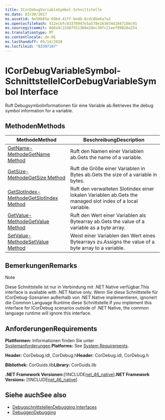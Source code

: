 ```yaml
---
title: ICorDebugVariableSymbol-Schnittstelle
ms.date: 03/30/2017
ms.assetid: 0e58b85e-69bd-41ff-bedb-8cdc8be6a7a2
ms.openlocfilehash: 412ecbfc03378947e5a578e163034d104718bc91
ms.sourcegitcommit: 046a9c22487551360e20ec39fc21eef99820a254
ms.translationtype: MT
ms.contentlocale: de-DE
ms.lasthandoff: 05/14/2020
ms.locfileid: "83397107"
---
```

# <a name="icordebugvariablesymbol-interface"></a><span data-ttu-id="0c55f-102">ICorDebugVariableSymbol-Schnittstelle</span><span class="sxs-lookup"><span data-stu-id="0c55f-102">ICorDebugVariableSymbol Interface</span></span>
<span data-ttu-id="0c55f-103">Ruft Debugsymbolinformationen für eine Variable ab.</span><span class="sxs-lookup"><span data-stu-id="0c55f-103">Retrieves the debug symbol information for a variable.</span></span>  
  
## <a name="methods"></a><span data-ttu-id="0c55f-104">Methoden</span><span class="sxs-lookup"><span data-stu-id="0c55f-104">Methods</span></span>  
  
|<span data-ttu-id="0c55f-105">Methode</span><span class="sxs-lookup"><span data-stu-id="0c55f-105">Method</span></span>|<span data-ttu-id="0c55f-106">Beschreibung</span><span class="sxs-lookup"><span data-stu-id="0c55f-106">Description</span></span>|  
|------------|-----------------|  
|[<span data-ttu-id="0c55f-107">GetName-Methode</span><span class="sxs-lookup"><span data-stu-id="0c55f-107">GetName Method</span></span>](icordebugvariablesymbol-getname-method.md)|<span data-ttu-id="0c55f-108">Ruft den Namen einer Variablen ab.</span><span class="sxs-lookup"><span data-stu-id="0c55f-108">Gets the name of a variable.</span></span>|  
|[<span data-ttu-id="0c55f-109">GetSize-Methode</span><span class="sxs-lookup"><span data-stu-id="0c55f-109">GetSize Method</span></span>](icordebugvariablesymbol-getsize-method.md)|<span data-ttu-id="0c55f-110">Ruft die Größe einer Variablen in Bytes ab.</span><span class="sxs-lookup"><span data-stu-id="0c55f-110">Gets the size of a variable in bytes.</span></span>|  
|[<span data-ttu-id="0c55f-111">GetSlotIndex-Methode</span><span class="sxs-lookup"><span data-stu-id="0c55f-111">GetSlotIndex Method</span></span>](icordebugvariablesymbol-getslotindex-method.md)|<span data-ttu-id="0c55f-112">Ruft den verwalteten Slotindex einer lokalen Variablen ab.</span><span class="sxs-lookup"><span data-stu-id="0c55f-112">Gets the managed slot index of a local variable.</span></span>|  
|[<span data-ttu-id="0c55f-113">GetValue-Methode</span><span class="sxs-lookup"><span data-stu-id="0c55f-113">GetValue Method</span></span>](icordebugvariablesymbol-getvalue-method.md)|<span data-ttu-id="0c55f-114">Ruft den Wert einer Variablen als Bytearray ab.</span><span class="sxs-lookup"><span data-stu-id="0c55f-114">Gets the value of a variable as a byte array.</span></span>|  
|[<span data-ttu-id="0c55f-115">SetValue-Methode</span><span class="sxs-lookup"><span data-stu-id="0c55f-115">SetValue Method</span></span>](icordebugvariablesymbol-setvalue-method.md)|<span data-ttu-id="0c55f-116">Weist einer Variablen den Wert eines Bytearrays zu.</span><span class="sxs-lookup"><span data-stu-id="0c55f-116">Assigns the value of a byte array to a variable.</span></span>|  
  
## <a name="remarks"></a><span data-ttu-id="0c55f-117">Bemerkungen</span><span class="sxs-lookup"><span data-stu-id="0c55f-117">Remarks</span></span>  
  
> [!NOTE]
> <span data-ttu-id="0c55f-118">Diese Schnittstelle ist nur in Verbindung mit .NET Native verfügbar.</span><span class="sxs-lookup"><span data-stu-id="0c55f-118">This interface is available with .NET Native only.</span></span> <span data-ttu-id="0c55f-119">Wenn Sie diese Schnittstelle für ICorDebug-Szenarien außerhalb von .NET Native implementieren, ignoriert die Common Language Runtime diese Schnittstelle.</span><span class="sxs-lookup"><span data-stu-id="0c55f-119">If you implement this interface for ICorDebug scenarios outside of .NET Native, the common language runtime will ignore this interface.</span></span>  
  
## <a name="requirements"></a><span data-ttu-id="0c55f-120">Anforderungen</span><span class="sxs-lookup"><span data-stu-id="0c55f-120">Requirements</span></span>  
 <span data-ttu-id="0c55f-121">**Plattformen:** Informationen finden Sie unter [Systemanforderungen](../../get-started/system-requirements.md).</span><span class="sxs-lookup"><span data-stu-id="0c55f-121">**Platforms:** See [System Requirements](../../get-started/system-requirements.md).</span></span>  
  
 <span data-ttu-id="0c55f-122">**Header:** CorDebug.idl, CorDebug.h</span><span class="sxs-lookup"><span data-stu-id="0c55f-122">**Header:** CorDebug.idl, CorDebug.h</span></span>  
  
 <span data-ttu-id="0c55f-123">**Bibliothek:** CorGuids.lib</span><span class="sxs-lookup"><span data-stu-id="0c55f-123">**Library:** CorGuids.lib</span></span>  
  
 <span data-ttu-id="0c55f-124">**.NET Framework Versionen:**[!INCLUDE[net_46_native](../../../../includes/net-46-native-md.md)]</span><span class="sxs-lookup"><span data-stu-id="0c55f-124">**.NET Framework Versions:** [!INCLUDE[net_46_native](../../../../includes/net-46-native-md.md)]</span></span>  
  
## <a name="see-also"></a><span data-ttu-id="0c55f-125">Siehe auch</span><span class="sxs-lookup"><span data-stu-id="0c55f-125">See also</span></span>

- [<span data-ttu-id="0c55f-126">Debugschnittstellen</span><span class="sxs-lookup"><span data-stu-id="0c55f-126">Debugging Interfaces</span></span>](debugging-interfaces.md)
- [<span data-ttu-id="0c55f-127">Debuggen</span><span class="sxs-lookup"><span data-stu-id="0c55f-127">Debugging</span></span>](index.md)
